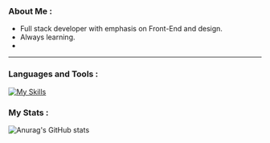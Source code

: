 

<!--
**adi-segal-21/adi-segal-21** is a ✨ _special_ ✨ repository because its `README.md` (this file) appears on your GitHub profile.

Here are some ideas to get you started:

---

### About Me : 
- Full stack developer with emphasis on Front-End and design. 
- Always learning.


---
### Languages and Tools :
[![My Skills](https://skillicons.dev/icons?i=js,html,css,rails,ruby,bootstrap,codepen,figma,github,git,heroku,ps,pr)](https://skillicons.dev)

### My Stats :

![Anurag's GitHub stats](https://github-readme-stats.vercel.app/api?adi-segal-21=anuraghazra&show_icons=true&theme=dracula)

-->


### About Me : 
- Full stack developer with emphasis on Front-End and design. 
- Always learning.
- 

---
### Languages and Tools :
[![My Skills](https://skillicons.dev/icons?i=js,html,css,rails,ruby,bootstrap,codepen,figma,github,git,heroku,ps,pr)](https://skillicons.dev)

### My Stats :

![Anurag's GitHub stats](https://github-readme-stats.vercel.app/api?adi-segal-21=anuraghazra&show_icons=true&theme=radical)

